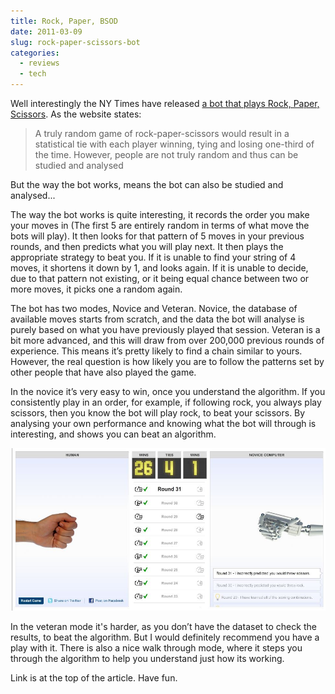 ```yaml
---
title: Rock, Paper, BSOD
date: 2011-03-09
slug: rock-paper-scissors-bot
categories: 
  - reviews
  - tech
---
```


Well interestingly the NY Times have released [a bot that plays Rock, Paper, Scissors](http://www.nytimes.com/interactive/science/rock-paper-scissors.html). As the website states:

> A truly random game of rock-paper-scissors would result in a statistical tie with each player winning, tying and losing one-third of the time. However, people are not truly random and thus can be studied and analysed

But the way the bot works, means the bot can also be studied and analysed...

The way the bot works is quite interesting, it records the order you make your moves in (The first 5 are entirely random in terms of what move the bots will play). It then looks for that pattern of 5 moves in your previous rounds, and then predicts what you will play next. It then plays the appropriate strategy to beat you. If it is unable to find your string of 4 moves, it shortens it down by 1, and looks again. If it is unable to decide, due to that pattern not existing, or it being equal chance between two or more moves, it picks one a random again.

The bot has two modes, Novice and Veteran. Novice, the database of available moves starts from scratch, and the data the bot will analyse is purely based on what you have previously played that session. Veteran is a bit more advanced, and this will draw from over 200,000 previous rounds of experience. This means it’s pretty likely to find a chain similar to yours. However, the real question is how likely you are to follow the patterns set by other people that have also played the game.

In the novice it’s very easy to win, once you understand the algorithm. If you consistently play in an order, for example, if following rock, you always play scissors, then you know the bot will play rock, to beat your scissors. By analysing your own performance and knowing what the bot will through is interesting, and shows you can beat an algorithm.

![An image of winning against the Rock Paper Scissors Bot](./images/rps.jpg "Rock-Paper-Scissors Bot")

In the veteran mode it's harder, as you don’t have the dataset to check the results, to beat the algorithm. But I would definitely recommend you have a play with it. There is also a nice walk through mode, where it steps you through the algorithm to help you understand just how its working.

Link is at the top of the article. Have fun.
